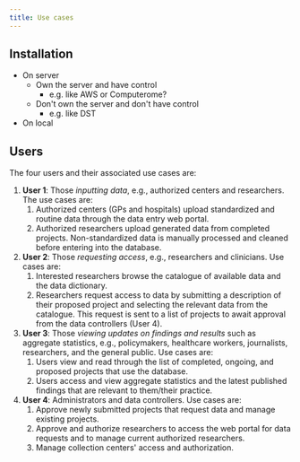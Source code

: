 ```yaml
---
title: Use cases
---
```


## Installation

-   On server
    -   Own the server and have control
        -   e.g. like AWS or Computerome?
    -   Don't own the server and don't have control
        -   e.g. like DST
-   On local

## Users

The four users and their associated use cases are:

1.  **User 1**: Those *inputting data*, e.g., authorized centers and
    researchers. The use cases are:
    1.  Authorized centers (GPs and hospitals) upload standardized and
        routine data through the data entry web portal.
    2.  Authorized researchers upload generated data from completed
        projects. Non-standardized data is manually processed and
        cleaned before entering into the database.
2.  **User 2**: Those *requesting access*, e.g., researchers and
    clinicians. Use cases are:
    1.  Interested researchers browse the catalogue of available data
        and the data dictionary.
    2.  Researchers request access to data by submitting a description
        of their proposed project and selecting the relevant data from
        the catalogue. This request is sent to a list of projects to
        await approval from the data controllers (User 4).
3.  **User 3**: Those *viewing updates on findings and results* such as
    aggregate statistics, e.g., policymakers, healthcare workers,
    journalists, researchers, and the general public. Use cases are:
    1.  Users view and read through the list of completed, ongoing, and
        proposed projects that use the database.
    2.  Users access and view aggregate statistics and the latest
        published findings that are relevant to them/their practice.
4.  **User 4**: Administrators and data controllers. Use cases are:
    1.  Approve newly submitted projects that request data and manage
        existing projects.
    2.  Approve and authorize researchers to access the web portal for
        data requests and to manage current authorized researchers.
    3.  Manage collection centers' access and authorization.
